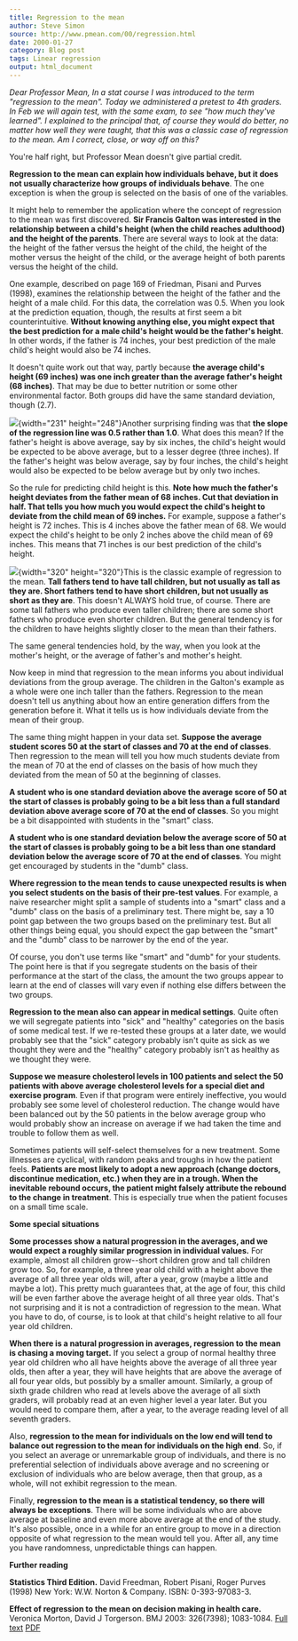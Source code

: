 ```yaml
---
title: Regression to the mean
author: Steve Simon
source: http://www.pmean.com/00/regression.html
date: 2000-01-27
category: Blog post
tags: Linear regression
output: html_document
---
```


*Dear Professor Mean, In a stat course I was introduced to the term
"regression to the mean". Today we administered a pretest to 4th
graders. In Feb we will again test, with the same exam, to see "how
much they've learned". I explained to the principal that, of course
they would do better, no matter how well they were taught, that this was
a classic case of regression to the mean. Am I correct, close, or way
off on this?*

<!---More--->

You're half right, but Professor Mean doesn't give partial credit.

**Regression to the mean can explain how individuals behave, but it
does not usually characterize how groups of individuals behave**. The
one exception is when the group is selected on the basis of one of the
variables.

It might help to remember the application where the concept of
regression to the mean was first discovered. **Sir Francis Galton was
interested in the relationship between a child's height (when the
child reaches adulthood) and the height of the parents**. There are
several ways to look at the data: the height of the father versus the
height of the child, the height of the mother versus the height of the
child, or the average height of both parents versus the height of the
child.

One example, described on page 169 of Friedman, Pisani and Purves
(1998), examines the relationship between the height of the father and
the height of a male child. For this data, the correlation was 0.5.
When you look at the prediction equation, though, the results at first
seem a bit counterintuitive. **Without knowing anything else, you
might expect that the best prediction for a male child's height would
be the father's height**. In other words, if the father is 74 inches,
your best prediction of the male child's height would also be 74
inches.

It doesn't quite work out that way, partly because **the average
child's height (69 inches) was one inch greater than the average
father's height (68 inches)**. That may be due to better nutrition or
some other environmental factor. Both groups did have the same
standard deviation, though (2.7).

![](http://www.pmean.com/images/00/rtm3.gif){width="231" height="248"}Another surprising
finding was that **the slope of the regression line was 0.5 rather
than 1.0**. What does this mean? If the father's height is above
average, say by six inches, the child's height would be expected to
be above average, but to a lesser degree (three inches). If the
father's height was below average, say by four inches, the child's
height would also be expected to be below average but by only two
inches.

So the rule for predicting child height is this. **Note how much the
father's height deviates from the father mean of 68 inches. Cut that
deviation in half. That tells you how much you would expect the
child's height to deviate from the child mean of 69 inches.** For
example, suppose a father's height is 72 inches. This is 4 inches
above the father mean of 68. We would expect the child's height to be
only 2 inches above the child mean of 69 inches. This means that 71
inches is our best prediction of the child's height.

![](http://www.pmean.com/images/00/rtm4.gif){width="320" height="320"}This is the
classic example of regression to the mean. **Tall fathers tend to have
tall children, but not usually as tall as they are. Short fathers tend
to have short children, but not usually as short as they are**. This
doesn't ALWAYS hold true, of course. There are some tall fathers who
produce even taller children; there are some short fathers who produce
even shorter children. But the general tendency is for the children to
have heights slightly closer to the mean than their fathers.

The same general tendencies hold, by the way, when you look at the
mother's height, or the average of father's and mother's height.

Now keep in mind that regression to the mean informs you about
individual deviations from the group average. The children in the
Galton's example as a whole were one inch taller than the fathers.
Regression to the mean doesn't tell us anything about how an entire
generation differs from the generation before it. What it tells us is
how individuals deviate from the mean of their group.

The same thing might happen in your data set. **Suppose the average
student scores 50 at the start of classes and 70 at the end of
classes**. Then regression to the mean will tell you how much students
deviate from the mean of 70 at the end of classes on the basis of how
much they deviated from the mean of 50 at the beginning of classes.

**A student who is one standard deviation above the average score of
50 at the start of classes is probably going to be a bit less than a
full standard deviation above average score of 70 at the end of
classes**. So you might be a bit disappointed with students in the
"smart" class.

**A student who is one standard deviation below the average score of
50 at the start of classes is probably going to be a bit less than one
standard deviation below the average score of 70 at the end of
classes**. You might get encouraged by students in the "dumb" class.

**Where regression to the mean tends to cause unexpected results is
when you select students on the basis of their pre-test values**. For
example, a naive researcher might split a sample of students into a
"smart" class and a "dumb" class on the basis of a preliminary
test. There might be, say a 10 point gap between the two groups based
on the preliminary test. But all other things being equal, you should
expect the gap between the "smart" and the "dumb" class to be
narrower by the end of the year.

Of course, you don't use terms like "smart" and "dumb" for your
students. The point here is that if you segregate students on the
basis of their performance at the start of the class, the amount the
two groups appear to learn at the end of classes will vary even if
nothing else differs between the two groups.

**Regression to the mean also can appear in medical settings**. Quite
often we will segregate patients into "sick" and "healthy"
categories on the basis of some medical test. If we re-tested these
groups at a later date, we would probably see that the "sick"
category probably isn't quite as sick as we thought they were and the
"healthy" category probably isn't as healthy as we thought they
were.

**Suppose we measure cholesterol levels in 100 patients and select the
50 patients with above average cholesterol levels for a special diet
and exercise program**. Even if that program were entirely
ineffective, you would probably see some level of cholesterol
reduction. The change would have been balanced out by the 50 patients
in the below average group who would probably show an increase on
average if we had taken the time and trouble to follow them as well.

Sometimes patients will self-select themselves for a new treatment.
Some illnesses are cyclical, with random peaks and troughs in how the
patient feels. **Patients are most likely to adopt a new approach
(change doctors, discontinue medication, etc.) when they are in a
trough. When the inevitable rebound occurs, the patient might falsely
attribute the rebound to the change in treatment**. This is especially
true when the patient focuses on a small time scale.

**Some special situations**

**Some processes show a natural progression in the averages, and we
would expect a roughly similar progression in individual values.** For
example, almost all children grow--short children grow and tall
children grow too. So, for example, a three year old child with a
height above the average of all three year olds will, after a year,
grow (maybe a little and maybe a lot). This pretty much guarantees
that, at the age of four, this child will be even farther above the
average height of all three year olds. That's not surprising and it
is not a contradiction of regression to the mean. What you have to do,
of course, is to look at that child's height relative to all four
year old children.

**When there is a natural progression in averages, regression to the
mean is chasing a moving target.** If you select a group of normal
healthy three year old children who all have heights above the average
of all three year olds, then after a year, they will have heights that
are above the average of all four year olds, but possibly by a smaller
amount. Similarly, a group of sixth grade children who read at levels
above the average of all sixth graders, will probably read at an even
higher level a year later. But you would need to compare them, after a
year, to the average reading level of all seventh graders.

Also, **regression to the mean for individuals on the low end will
tend to balance out regression to the mean for individuals on the high
end**. So, if you select an average or unremarkable group of
individuals, and there is no preferential selection of individuals
above average and no screening or exclusion of individuals who are
below average, then that group, as a whole, will not exhibit
regression to the mean.

Finally, **regression to the mean is a statistical tendency, so there
will always be exceptions**. There will be some individuals who are
above average at baseline and even more above average at the end of
the study. It's also possible, once in a while for an entire group to
move in a direction opposite of what regression to the mean would tell
you. After all, any time you have randomness, unpredictable things can
happen.

**Further reading**

**Statistics Third Edition.** David Freedman, Robert Pisani, Roger
Purves (1998) New York: W.W. Norton & Company. ISBN: 0-393-97083-3.

**Effect of regression to the mean on decision making in health
care.** Veronica Morton, David J Torgerson. BMJ 2003: 326(7398);
1083-1084. [Full
text](http://bmj.com/cgi/content/full/326/7398/1083)
[PDF](http://bmj.com/cgi/reprint/326/7398/1083.pdf)
